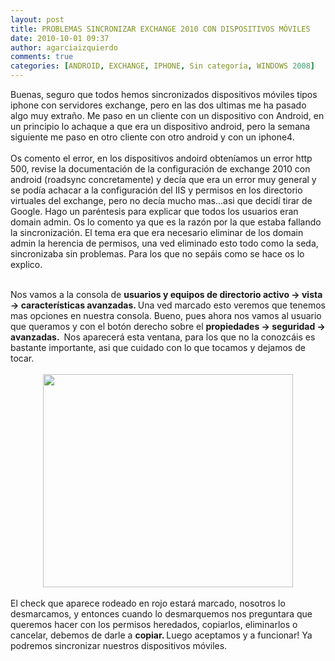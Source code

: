 ```yaml
---
layout: post
title: PROBLEMAS SINCRONIZAR EXCHANGE 2010 CON DISPOSITIVOS MÓVILES
date: 2010-10-01 09:37
author: agarciaizquierdo
comments: true
categories: [ANDROID, EXCHANGE, IPHONE, Sin categoría, WINDOWS 2008]
---
```

Buenas, seguro que todos hemos sincronizados dispositivos móviles tipos iphone con servidores exchange, pero en las dos ultimas me ha pasado algo muy extraño. Me paso en un cliente con un dispositivo con Android, en un principio lo achaque a que era un dispositivo android, pero la semana siguiente me paso en otro cliente con otro android y con un iphone4.<br /><br />Os comento el error, en los dispositivos andoird obteníamos un error http 500, revise la documentación de la configuración de exchange 2010 con android (roadsync concretamente) y decía que era un error muy general y se podía achacar a la configuración del IIS y permisos en los directorio virtuales del exchange, pero no decía mucho mas...asi que decidí tirar de Google. Hago un paréntesis para explicar que todos los usuarios eran domain admin. Os lo comento ya que es la razón por la que estaba fallando la sincronización. El tema era que era necesario eliminar de los domain admin la herencia de permisos, una ved eliminado esto todo como la seda, sincronizaba sin problemas. Para los que no sepáis como se hace os lo explico.<br /><div class="separator" style="clear:both;text-align:auto;"><br /></div>Nos vamos a la consola de <b>usuarios y equipos de directorio activo -&gt; vista -&gt; características avanzadas. </b>Una ved marcado esto veremos que tenemos mas opciones en nuestra consola. Bueno, pues ahora nos vamos al usuario que queramos y con el botón derecho sobre el <b>propiedades -&gt; seguridad -&gt; avanzadas. </b> Nos aparecerá esta ventana, para los que no la conozcáis es bastante importante, asi que cuidado con lo que tocamos y dejamos de tocar.<br /><br /><div class="separator" style="clear:both;text-align:center;"></div><div class="separator" style="clear:both;text-align:center;"><a href="https://alvarogarciahome.files.wordpress.com/2010/10/bf014-user.jpg" style="margin-left:1em;margin-right:1em;"><img border="0" height="341" src="https://alvarogarciahome.files.wordpress.com/2010/10/bf014-user.jpg?w=300" width="400" /></a></div><div class="separator" style="clear:both;text-align:left;"><br /></div><div class="separator" style="clear:both;text-align:left;">El check que aparece rodeado en rojo estará marcado, nosotros lo desmarcamos, y entonces cuando lo desmarquemos nos preguntara que queremos hacer con los permisos heredados, copiarlos, eliminarlos o cancelar, debemos de darle a <b>copiar. </b>Luego aceptamos y a funcionar! Ya podremos sincronizar nuestros dispositivos móviles.</div>
